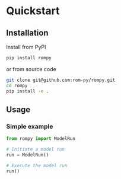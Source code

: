 # Quickstart

## Installation

Install from PyPI

```bash
pip install rompy
```

or from source code

```bash
git clone git@github.com:rom-py/rompy.git
cd rompy
pip install -e .
```

## Usage

### Simple example

```python
from rompy import ModelRun

# Initiate a model run
run = ModelRun()

# Execute the model run
run()
```